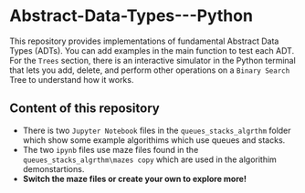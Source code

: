 ﻿# Abstract-Data-Types---Python
This repository provides implementations of fundamental Abstract Data Types (ADTs). You can add examples in the main function to test each ADT. For the `Trees` section, there is an interactive simulator in the Python terminal that lets you add, delete, and perform other operations on a `Binary Search` Tree to understand how it works.

## Content of this repository
- There is two `Jupyter Notebook` files in the `queues_stacks_algrthm` folder which show some example algorithims which use queues and stacks.
- The two `ipynb` files use maze files found in the `queues_stacks_algrthm\mazes copy` which are used in the algorithim demonstartions.
- **Switch the maze files or create your own to explore more!**
